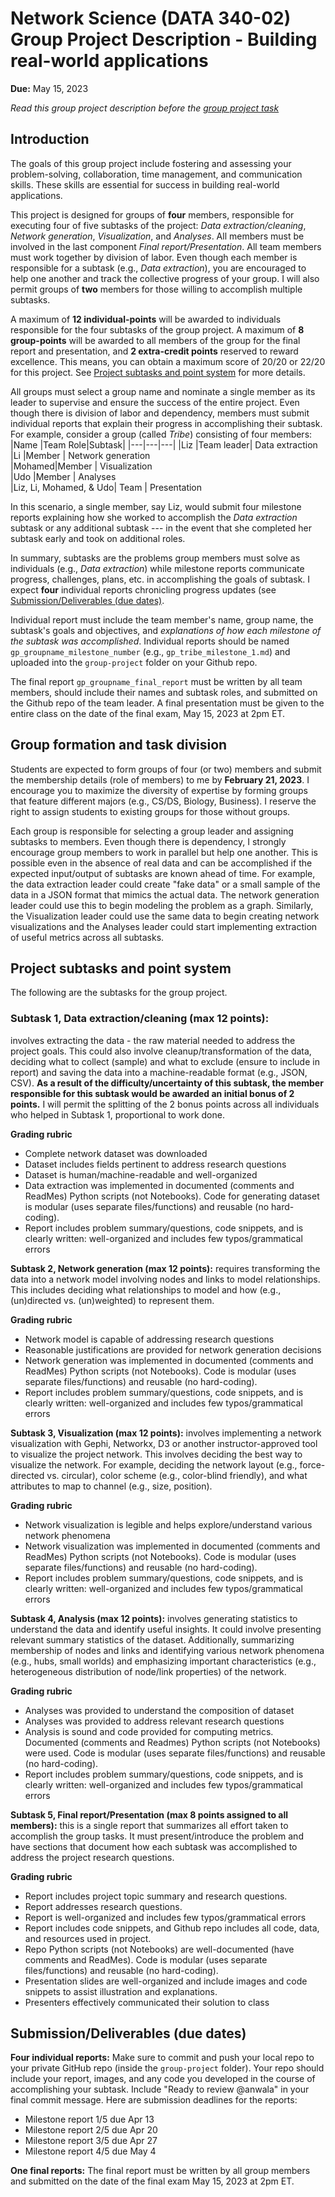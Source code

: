 # Network Science (DATA 340-02) Group Project Description - Building real-world applications
**Due:** May 15, 2023

*Read this group project description before the [group project task](group-project-topic-01/)*

## Introduction

The goals of this group project include fostering and assessing your problem-solving, collaboration, time management, and communication skills. These skills are essential for success in building real-world applications.

This project is designed for groups of **four** members, responsible for executing four of five subtasks of the project: *Data extraction/cleaning*, *Network generation*, *Visualization*, and *Analyses*. All members must be involved in the last component *Final report/Presentation*. All team members must work together by division of labor. Even though each member is responsible for a subtask (e.g., *Data extraction*), you are encouraged to help one another and track the collective progress of your group. I will also permit groups of **two** members for those willing to accomplish multiple subtasks.

A maximum of **12 individual-points** will be awarded to individuals responsible for the four subtasks of the group project. A maximum of **8 group-points** will be awarded to all members of the group for the final report and presentation, and **2 extra-credit points** reserved to reward excellence. This means, you can obtain a maximum score of 20/20 or 22/20 for this project. See [Project subtasks and point system](#project-subtasks-and-point-system) for more details. 

All groups must select a group name and nominate a single member as its leader to supervise and ensure the success of the entire project. Even though there is division of labor and dependency, members must submit individual reports that explain their progress in accomplishing their subtask. For example, consider a group (called *Tribe*) consisting of four members:
|Name |Team Role|Subtask|
|---|---|---|
|Liz    |Team leader| Data extraction        
|Li     |Member     | Network generation       
|Mohamed|Member     | Visualization          
|Udo |Member     | Analyses               
|Liz, Li, Mohamed, & Udo| Team | Presentation 

In this scenario, a single member, say Liz, would submit four milestone reports explaining how she worked to accomplish the *Data extraction* subtask or any additional subtask --- in the event that she completed her subtask early and took on additional roles. 

In summary, subtasks are the problems group members must solve as individuals (e.g., *Data extraction*) while milestone reports communicate progress, challenges, plans, etc. in accomplishing the goals of subtask. I expect **four** individual reports chronicling progress updates (see [Submission/Deliverables (due dates)](#submission-deliverables-due-dates).

Individual report must include the team member's name, group name, the subtask's goals and objectives, and *explanations of how each milestone of the subtask was accomplished*. Individual reports should be named `gp_groupname_milestone_number` (e.g., `gp_tribe_milestone_1.md`) and uploaded into the `group-project` folder on your Github repo.

The final report `gp_groupname_final_report` must be written by all team members, should include their names and subtask roles, and submitted on the Github repo of the team leader. A final presentation must be given to the entire class on the date of the final exam, May 15, 2023 at 2pm ET.

## Group formation and task division

Students are expected to form groups of four (or two) members and submit the membership details (role of members) to me by **February 21, 2023**. I encourage you to maximize the diversity of expertise by forming groups that feature different majors (e.g., CS/DS, Biology, Business). I reserve the right to assign students to existing groups for those without groups.

Each group is responsible for selecting a group leader and assigning subtasks to members. Even though there is dependency, I strongly encourage group members to work in parallel but help one another. This is possible even in the absence of real data and can be accomplished if the expected input/output of subtasks are known ahead of time. For example, the data extraction leader could create "fake data" or a small sample of the data in a JSON format that mimics the actual data. The network generation leader could use this to begin modeling the problem as a graph. Similarly, the Visualization leader could use the same data to begin creating network visualizations and the Analyses leader could start implementing extraction of useful metrics across all subtasks.

## Project subtasks and point system

The following are the subtasks for the group project.

### Subtask 1, Data extraction/cleaning (max 12 points):
involves extracting the data - the raw material needed to address the project goals. This could also involve cleanup/transformation of the data, deciding what to collect (sample) and what to exclude (ensure to include in report) and saving the data into a machine-readable format (e.g., JSON, CSV). **As a result of the difficulty/uncertainty of this subtask, the member responsible for this subtask would be awarded an initial bonus of 2 points.** I will permit the splitting of the 2 bonus points across all individuals who helped in Subtask 1, proportional to work done.

**Grading rubric**
* Complete network dataset was downloaded
* Dataset includes fields pertinent to address research questions
* Dataset is human/machine-readable and well-organized
* Data extraction was implemented in documented (comments and ReadMes) Python scripts (not Notebooks). Code for generating dataset is modular (uses separate files/functions) and reusable (no hard-coding). 
* Report includes problem summary/questions, code snippets, and is clearly written: well-organized and includes few typos/grammatical errors

**Subtask 2, Network generation (max 12 points):** requires transforming the data into a network model involving nodes and links to model relationships. This includes deciding what relationships to model and how (e.g., (un)directed vs. (un)weighted) to represent them.

**Grading rubric**
* Network model is capable of addressing research questions
* Reasonable justifications are provided for network generation decisions
* Network generation was implemented in documented (comments and ReadMes) Python scripts (not Notebooks). Code is modular (uses separate files/functions) and reusable (no hard-coding). 
* Report includes problem summary/questions, code snippets, and is clearly written: well-organized and includes few typos/grammatical errors

**Subtask 3, Visualization (max 12 points):** involves implementing a network visualization with Gephi, Networkx, D3 or another instructor-approved tool to visualize the project network. This involves deciding the best way to visualize the network. For example, deciding the network layout (e.g., force-directed vs. circular), color scheme (e.g., color-blind friendly), and what attributes to map to channel (e.g., size, position).

**Grading rubric**
* Network visualization is legible and helps explore/understand various network phenomena
* Network visualization was implemented in documented (comments and ReadMes) Python scripts (not Notebooks). Code is modular (uses separate files/functions) and reusable (no hard-coding). 
* Report includes problem summary/questions, code snippets, and is clearly written: well-organized and includes few typos/grammatical errors

**Subtask 4, Analysis (max 12 points):** involves generating statistics to understand the data and identify useful insights. It could involve presenting relevant summary statistics of the dataset. Additionally, summarizing membership of nodes and links and identifying various network phenomena (e.g., hubs, small worlds) and emphasizing important characteristics (e.g., heterogeneous distribution of node/link properties) of the network.

**Grading rubric**
* Analyses was provided to understand the composition of dataset
* Analyses was provided to address relevant research questions
* Analysis is sound and code provided for computing metrics. Documented (comments and Readmes) Python scripts (not Notebooks) were used. Code is modular (uses separate files/functions) and reusable (no hard-coding). 
* Report includes problem summary/questions, code snippets, and is clearly written: well-organized and includes few typos/grammatical errors

**Subtask 5, Final report/Presentation (max 8 points assigned to all members):** this is a single report that summarizes all effort taken to accomplish the group tasks. It must present/introduce the problem and have sections that document how each subtask was accomplished to address the project research questions.

**Grading rubric**

* Report includes project topic summary and research questions. 
* Report addresses research questions.
* Report is well-organized and includes few typos/grammatical errors
* Report includes code snippets, and Github repo includes all code, data, and resources used in project.
* Repo Python scripts (not Notebooks) are well-documented (have comments and ReadMes). Code is modular (uses separate files/functions) and reusable (no hard-coding). 
* Presentation slides are well-organized and include images and code snippets to assist illustration and explanations.
* Presenters effectively communicated their solution to class

## Submission/Deliverables (due dates)

**Four individual reports:**
Make sure to commit and push your local repo to your private GitHub repo (inside the `group-project` folder).  Your repo should include your report, images, and any code you developed in the course of accomplishing your subtask. Include "Ready to review @anwala" in your final commit message. Here are submission deadlines for the reports:
* Milestone report 1/5 due Apr 13
* Milestone report 2/5 due Apr 20
* Milestone report 3/5 due Apr 27
* Milestone report 4/5 due May 4

**One final reports:**
The final report must be written by all group members and submitted on the date of the final exam May 15, 2023 at 2pm ET.